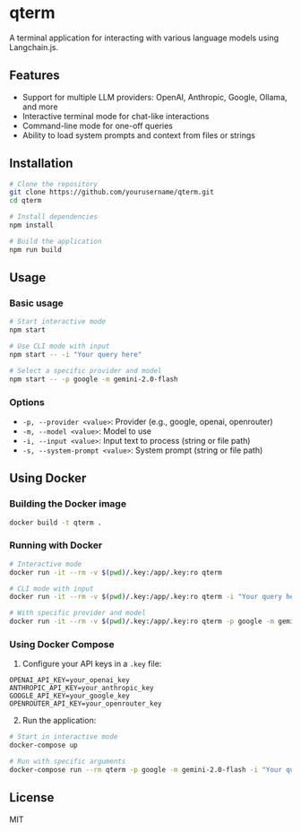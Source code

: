 # qterm

A terminal application for interacting with various language models using Langchain.js.

## Features

- Support for multiple LLM providers: OpenAI, Anthropic, Google, Ollama, and more
- Interactive terminal mode for chat-like interactions
- Command-line mode for one-off queries
- Ability to load system prompts and context from files or strings

## Installation

```bash
# Clone the repository
git clone https://github.com/yourusername/qterm.git
cd qterm

# Install dependencies
npm install

# Build the application
npm run build
```

## Usage

### Basic usage

```bash
# Start interactive mode
npm start

# Use CLI mode with input
npm start -- -i "Your query here"

# Select a specific provider and model
npm start -- -p google -m gemini-2.0-flash
```

### Options

- `-p, --provider <value>`: Provider (e.g., google, openai, openrouter)
- `-m, --model <value>`: Model to use
- `-i, --input <value>`: Input text to process (string or file path)
- `-s, --system-prompt <value>`: System prompt (string or file path)

## Using Docker

### Building the Docker image

```bash
docker build -t qterm .
```

### Running with Docker

```bash
# Interactive mode
docker run -it --rm -v $(pwd)/.key:/app/.key:ro qterm

# CLI mode with input
docker run -it --rm -v $(pwd)/.key:/app/.key:ro qterm -i "Your query here"

# With specific provider and model
docker run -it --rm -v $(pwd)/.key:/app/.key:ro qterm -p google -m gemini-2.0-flash
```

### Using Docker Compose

1. Configure your API keys in a `.key` file:

```
OPENAI_API_KEY=your_openai_key
ANTHROPIC_API_KEY=your_anthropic_key
GOOGLE_API_KEY=your_google_key
OPENROUTER_API_KEY=your_openrouter_key
```

2. Run the application:

```bash
# Start in interactive mode
docker-compose up

# Run with specific arguments
docker-compose run --rm qterm -p google -m gemini-2.0-flash -i "Your query here"
```

## License

MIT